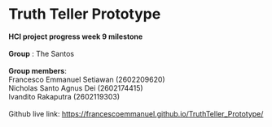 # Truth Teller Prototype

**HCI project progress week 9 milestone**
<br>
<br>
**Group** : The Santos
<br>
<br>
**Group members**:
<br> Francesco Emmanuel Setiawan (2602209620)
<br>Nicholas Santo Agnus Dei (2602174415)
<br> Ivandito Rakaputra (2602119303)
<br>
<br>
Github live link: https://francescoemmanuel.github.io/TruthTeller_Prototype/
